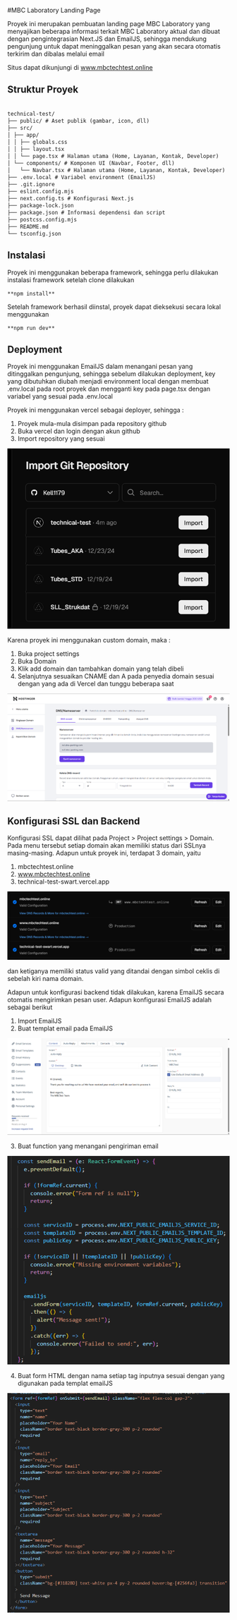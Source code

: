 #MBC Laboratory Landing Page

Proyek ini merupakan pembuatan landing page MBC Laboratory yang menyajikan beberapa informasi terkait MBC Laboratory aktual dan dibuat dengan pengintegrasian Next.JS dan EmailJS, sehingga mendukung pengunjung untuk dapat meninggalkan pesan yang akan secara otomatis terkirim dan dibalas melalui email

Situs dapat dikunjungi di www.mbctechtest.online

## Struktur Proyek

<pre><code>
technical-test/
├── public/ # Aset publik (gambar, icon, dll)
├── src/
│ ├── app/
│ │ ├── globals.css
│ │ ├── layout.tsx
│ │ └── page.tsx # Halaman utama (Home, Layanan, Kontak, Developer)
│ └── components/ # Komponen UI (Navbar, Footer, dll)
│   └── Navbar.tsx # Halaman utama (Home, Layanan, Kontak, Developer)
├── .env.local # Variabel environment (EmailJS)
├── .git.ignore
├── eslint.config.mjs
├── next.config.ts # Konfigurasi Next.js
├── package-lock.json
├── package.json # Informasi dependensi dan script
├── postcss.config.mjs
├── README.md
└── tsconfig.json
</code></pre>


## Instalasi

Proyek ini menggunakan beberapa framework, sehingga perlu dilakukan instalasi framework setelah clone dilakukan

<pre><code>**npm install**</code></pre>

Setelah framework berhasil diinstal, proyek dapat dieksekusi secara lokal menggunakan

<pre><code>**npm run dev**</code></pre>


## Deployment

Proyek ini menggunakan EmailJS dalam menangani pesan yang ditinggalkan pengunjung, sehingga sebelum dilakukan deployment, key yang dibutuhkan diubah menjadi environment local dengan membuat .env.local pada root proyek dan mengganti key pada page.tsx dengan variabel yang sesuai pada .env.local

Proyek ini menggunakan vercel sebagai deployer, sehingga :

1. Proyek mula-mula disimpan pada repository github
2. Buka vercel dan login dengan akun github
3. Import repository yang sesuai

![Import_Proyek](./public/Import_Proyek.png)

Karena proyek ini menggunakan custom domain, maka :

1. Buka project settings
2. Buka Domain
3. Klik add domain dan tambahkan domain yang telah dibeli
4. Selanjutnya sesuaikan CNAME dan A pada penyedia domain sesuai dengan yang ada di Vercel dan tunggu beberapa saat

![Hosting](./public/Hosting.png)



## Konfigurasi SSL dan Backend

Konfigurasi SSL dapat dilihat pada Project > Project settings > Domain.
Pada menu tersebut setiap domain akan memiliki status dari SSLnya masing-masing. Adapun untuk proyek ini, terdapat 3 domain, yaitu
  1. mbctechtest.online
  2. www.mbctechtest.online
  3. technical-test-swart.vercel.app

![Domain](./public/Domain.png)

dan ketiganya memiliki status valid yang ditandai dengan simbol ceklis di sebelah kiri nama domain.

Adapun untuk konfigurasi backend tidak dilakukan, karena EmailJS secara otomatis mengirimkan pesan user. Adapun konfigurasi EmailJS adalah sebagai berikut
  1. Import EmailJS
  2. Buat templat email pada EmailJS

![EmailJS](./public/EmailJS.png)

  3. Buat function yang menangani pengiriman email

![SendEmail](./public/SendEmail.png)

  4. Buat form HTML dengan nama setiap tag inputnya sesuai dengan yang digunakan pada templat emailJS

![Form](./public/Form.png)
